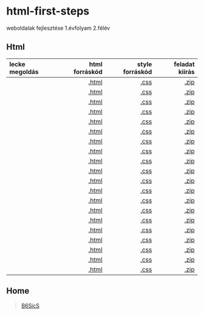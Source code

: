 # html-first-steps
weboldalak fejlesztése 1.évfolyam 2.félév

## Html

| lecke megoldás | html forráskód | style forráskód | feladat kiírás |
| :------------- | -------------: | --------------: | -------------: |
| []() | [.html]() | [.css]() | [.zip]() |
| []() | [.html]() | [.css]() | [.zip]() |
| []() | [.html]() | [.css]() | [.zip]() |
| []() | [.html]() | [.css]() | [.zip]() |
| []() | [.html]() | [.css]() | [.zip]() |
| []() | [.html]() | [.css]() | [.zip]() |
| []() | [.html]() | [.css]() | [.zip]() |
| []() | [.html]() | [.css]() | [.zip]() |
| []() | [.html]() | [.css]() | [.zip]() |
| []() | [.html]() | [.css]() | [.zip]() |
| []() | [.html]() | [.css]() | [.zip]() |
| []() | [.html]() | [.css]() | [.zip]() |
| []() | [.html]() | [.css]() | [.zip]() |
| []() | [.html]() | [.css]() | [.zip]() |
| []() | [.html]() | [.css]() | [.zip]() |
| []() | [.html]() | [.css]() | [.zip]() |
| []() | [.html]() | [.css]() | [.zip]() |
| []() | [.html]() | [.css]() | [.zip]() |
| []() | [.html]() | [.css]() | [.zip]() |
| []() | [.html]() | [.css]() | [.zip]() |

## Home

> [B6SicS](https://b6sics.github.io/)
> 
